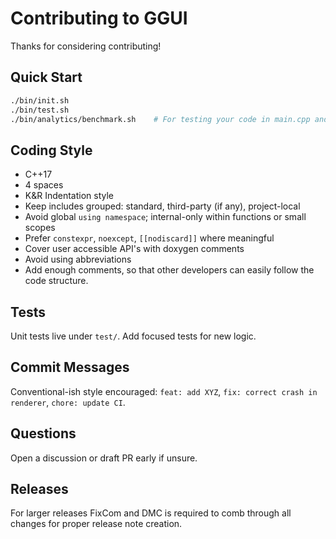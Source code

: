 # Contributing to GGUI

Thanks for considering contributing!

## Quick Start
```bash
./bin/init.sh
./bin/test.sh
./bin/analytics/benchmark.sh    # For testing your code in main.cpp and see how it performs.
```

## Coding Style
- C++17
- 4 spaces
- K&R Indentation style
- Keep includes grouped: standard, third-party (if any), project-local
- Avoid global `using namespace`; internal-only within functions or small scopes
- Prefer `constexpr`, `noexcept`, `[[nodiscard]]` where meaningful
- Cover user accessible API's with doxygen comments
- Avoid using abbreviations
- Add enough comments, so that other developers can easily follow the code structure.

## Tests
Unit tests live under `test/`. Add focused tests for new logic.

## Commit Messages
Conventional-ish style encouraged:
`feat: add XYZ`, `fix: correct crash in renderer`, `chore: update CI`.

## Questions
Open a discussion or draft PR early if unsure.

## Releases
For larger releases FixCom and DMC is required to comb through all changes for proper release note creation.
